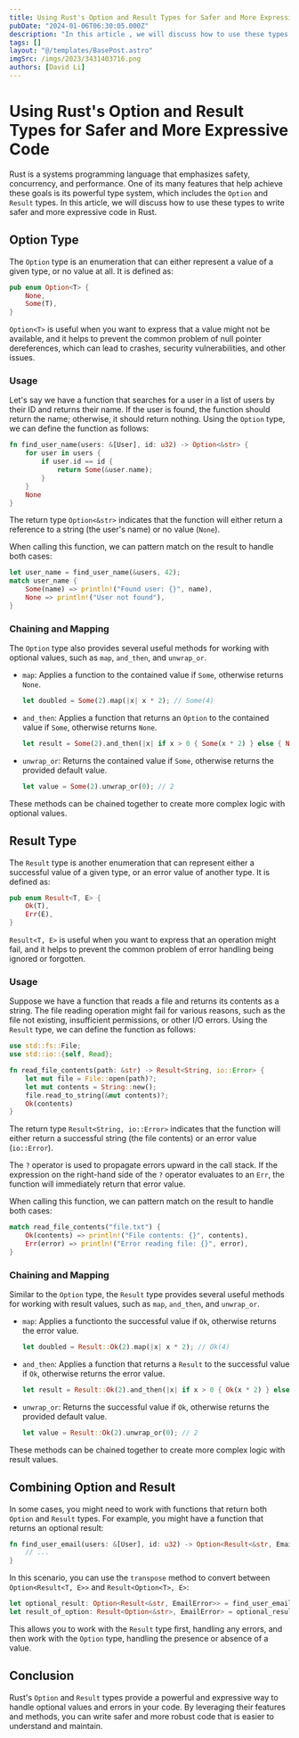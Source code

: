 ```yaml
---
title: Using Rust's Option and Result Types for Safer and More Expressive Code
pubDate: "2024-01-06T06:30:05.000Z"
description: "In this article , we will discuss how to use these types to write safer and more expressive code in Rust"
tags: []
layout: "@/templates/BasePost.astro"
imgSrc: /imgs/2023/3431403716.png
authors: [David Li]
---
```

# Using Rust's Option and Result Types for Safer and More Expressive Code

Rust is a systems programming language that emphasizes safety, concurrency, and performance. One of its many features that help achieve these goals is its powerful type system, which includes the `Option` and `Result` types. In this article, we will discuss how to use these types to write safer and more expressive code in Rust.

## Option Type

The `Option` type is an enumeration that can either represent a value of a given type, or no value at all. It is defined as:

```rust
pub enum Option<T> {
    None,
    Some(T),
}
```

`Option<T>` is useful when you want to express that a value might not be available, and it helps to prevent the common problem of null pointer dereferences, which can lead to crashes, security vulnerabilities, and other issues.

### Usage

Let's say we have a function that searches for a user in a list of users by their ID and returns their name. If the user is found, the function should return the name; otherwise, it should return nothing. Using the `Option` type, we can define the function as follows:

```rust
fn find_user_name(users: &[User], id: u32) -> Option<&str> {
    for user in users {
        if user.id == id {
            return Some(&user.name);
        }
    }
    None
}
```

The return type `Option<&str>` indicates that the function will either return a reference to a string (the user's name) or no value (`None`).

When calling this function, we can pattern match on the result to handle both cases:

```rust
let user_name = find_user_name(&users, 42);
match user_name {
    Some(name) => println!("Found user: {}", name),
    None => println!("User not found"),
}
```

### Chaining and Mapping

The `Option` type also provides several useful methods for working with optional values, such as `map`, `and_then`, and `unwrap_or`.

- `map`: Applies a function to the contained value if `Some`, otherwise returns `None`.

    ```rust
    let doubled = Some(2).map(|x| x * 2); // Some(4)
    ```

- `and_then`: Applies a function that returns an `Option` to the contained value if `Some`, otherwise returns `None`.

    ```rust
    let result = Some(2).and_then(|x| if x > 0 { Some(x * 2) } else { None }); // Some(4)
    ```

- `unwrap_or`: Returns the contained value if `Some`, otherwise returns the provided default value.

    ```rust
    let value = Some(2).unwrap_or(0); // 2
    ```

These methods can be chained together to create more complex logic with optional values.

## Result Type

The `Result` type is another enumeration that can represent either a successful value of a given type, or an error value of another type. It is defined as:

```rust
pub enum Result<T, E> {
    Ok(T),
    Err(E),
}
```

`Result<T, E>` is useful when you want to express that an operation might fail, and it helps to prevent the common problem of error handling being ignored or forgotten.

### Usage

Suppose we have a function that reads a file and returns its contents as a string. The file reading operation might fail for various reasons, such as the file not existing, insufficient permissions, or other I/O errors. Using the `Result` type, we can define the function as follows:

```rust
use std::fs::File;
use std::io::{self, Read};

fn read_file_contents(path: &str) -> Result<String, io::Error> {
    let mut file = File::open(path)?;
    let mut contents = String::new();
    file.read_to_string(&mut contents)?;
    Ok(contents)
}
```

The return type `Result<String, io::Error>` indicates that the function will either return a successful string (the file contents) or an error value (`io::Error`).

The `?` operator is used to propagate errors upward in the call stack. If the expression on the right-hand side of the `?` operator evaluates to an `Err`, the function will immediately return that error value.

When calling this function, we can pattern match on the result to handle both cases:

```rust
match read_file_contents("file.txt") {
    Ok(contents) => println!("File contents: {}", contents),
    Err(error) => println!("Error reading file: {}", error),
}
```

### Chaining and Mapping

Similar to the `Option` type, the `Result` type provides several useful methods for working with result values, such as `map`, `and_then`, and `unwrap_or`.

- `map`: Applies a functionto the successful value if `Ok`, otherwise returns the error value.

    ```rust
    let doubled = Result::Ok(2).map(|x| x * 2); // Ok(4)
    ```

- `and_then`: Applies a function that returns a `Result` to the successful value if `Ok`, otherwise returns the error value.

    ```rust
    let result = Result::Ok(2).and_then(|x| if x > 0 { Ok(x * 2) } else { Err("Negative value") }); // Ok(4)
    ```

- `unwrap_or`: Returns the successful value if `Ok`, otherwise returns the provided default value.

    ```rust
    let value = Result::Ok(2).unwrap_or(0); // 2
    ```

These methods can be chained together to create more complex logic with result values.

## Combining Option and Result

In some cases, you might need to work with functions that return both `Option` and `Result` types. For example, you might have a function that returns an optional result:

```rust
fn find_user_email(users: &[User], id: u32) -> Option<Result<&str, EmailError>> {
    // ...
}
```

In this scenario, you can use the `transpose` method to convert between `Option<Result<T, E>>` and `Result<Option<T>, E>`:

```rust
let optional_result: Option<Result<&str, EmailError>> = find_user_email(&users, 42);
let result_of_option: Result<Option<&str>, EmailError> = optional_result.transpose();
```

This allows you to work with the `Result` type first, handling any errors, and then work with the `Option` type, handling the presence or absence of a value.

## Conclusion

Rust's `Option` and `Result` types provide a powerful and expressive way to handle optional values and errors in your code. By leveraging their features and methods, you can write safer and more robust code that is easier to understand and maintain.
